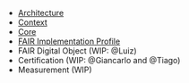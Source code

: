 - [Architecture](https://github.com/go-fair-ins/GO-FAIR-Ontology/blob/master/Diagrams/Architecture.pdf)
- [Context](https://github.com/go-fair-ins/GO-FAIR-Ontology/blob/master/Diagrams/Context.pdf)
- [Core](https://github.com/go-fair-ins/GO-FAIR-Ontology/blob/master/Diagrams/Core.pdf)
- [FAIR Implementation Profile](https://github.com/go-fair-ins/GO-FAIR-Ontology/blob/master/FIP/readme.md)
- FAIR Digital Object (WIP: @Luiz)
- Certification (WIP: @Giancarlo and @Tiago)
- Measurement (WIP)
